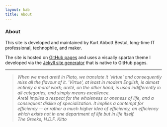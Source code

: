 ```yaml
---
layout: kab
title: About
---
```

### About

This site is developed and maintained by Kurt Abbott Bestul, long-time IT professional, technophile, and maker.

The site is hosted on [GitHub pages](https://pages.github.com/) and uses a visually spartan theme I developed via the [Jekyll site generator](https://en.wikipedia.org/wiki/Jekyll_(software)) that is native to GitHub pages.

---

> *When we meet aret&#234; in Plato, we translate it 'virtue' and consequently miss all the flavour of it. 'Virtue', at least in modern English, is almost entirely a moral work; aret&#234;, on the other hand, is used indifferently in all categories, and simply means excellence.  
Aret&#234; implies a respect for the wholeness or oneness of life, and a consequent dislike of specialization. It implies a contempt for efficiency -- or rather a much higher idea of efficiency, an efficiency which exists not in one department of life but in life itself.  
The Greeks, H.D.F. Kitto*

